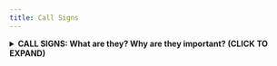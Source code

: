 ```yaml
---
title: Call Signs
---
```


<details>

<summary><strong>CALL SIGNS: What are they? Why are they important? (CLICK TO EXPAND)</strong></summary>

**Definition:** [Call signs](https://skybrary.aero/articles/aircraft-call-sign) are used to identify specific flights/flight routes and for communication and identification in air traffic control. They are unique identifiers of an aircraft. They help differentiate each aircraft in the sky from one another. According to this [Bellingcat guide](https://www.bellingcat.com/resources/how-tos/2019/10/15/a-beginners-guide-to-flight-tracking/), private aircraft often use their registration number as their call sign. In contrast, commercial flights usually have call signs based on their specific routes.

This[ GIJN guide](https://gijn.org/resource/planespotting-an-updated-guide-to-tracking-aircraft-around-the-world/) explains that “The call sign is more or less whatever the pilot decided to enter for that flight.” For commercial flights, on the other hand, it will be the flight number or close to it, like DAL307 for Delta Airlines flight 307 from Honolulu to Minneapolis.

Call signs also often vary with each flight, and occasionally, they may change even while in the air. For instance, an aircraft might have different call signs throughout the day if it completes several trips,[ Bellingcat explains](https://www.bellingcat.com/resources/how-tos/2019/10/15/a-beginners-guide-to-flight-tracking/). Keep in mind that an aircraft can also have the [exact same call sign](https://www.occrp.org/en/project/russian-asset-tracker/faq-what-is-plane-tracking) in the span of a few days.&#x20;

**When to use call signs for open source investigations:** Call signs are helpful when monitoring routes and flight paths and identifying potential deviations or anomalies. It can tell you what the flight path of an aircraft is, its origin, its intended destination, and where it passes by. It is also helpful for flagging private aircraft that use their registration number as call signs.

\
\


</details>
